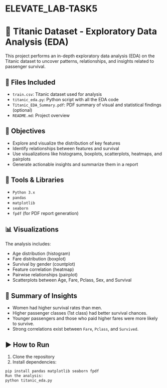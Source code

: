 # ELEVATE_LAB-TASK5
# 🚢 Titanic Dataset - Exploratory Data Analysis (EDA)

This project performs an in-depth exploratory data analysis (EDA) on the Titanic dataset to uncover patterns, relationships, and insights related to passenger survival.

## 📁 Files Included

- `train.csv`: Titanic dataset used for analysis
- `titanic_eda.py`: Python script with all the EDA code
- `Titanic_EDA_Summary.pdf`: PDF summary of visual and statistical findings (optional)
- `README.md`: Project overview

## 📌 Objectives

- Explore and visualize the distribution of key features
- Identify relationships between features and survival
- Use visualizations like histograms, boxplots, scatterplots, heatmaps, and pairplots
- Generate actionable insights and summarize them in a report

## 🧪 Tools & Libraries

- `Python 3.x`
- `pandas`
- `matplotlib`
- `seaborn`
- `fpdf` (for PDF report generation)

## 📊 Visualizations

The analysis includes:
- Age distribution (histogram)
- Fare distribution (boxplot)
- Survival by gender (countplot)
- Feature correlation (heatmap)
- Pairwise relationships (pairplot)
- Scatterplots between Age, Fare, Pclass, Sex, and Survival

## 🧾 Summary of Insights

- Women had higher survival rates than men.
- Higher passenger classes (1st class) had better survival chances.
- Younger passengers and those who paid higher fares were more likely to survive.
- Strong correlations exist between `Fare`, `Pclass`, and `Survived`.

## ▶️ How to Run

1. Clone the repository
2. Install dependencies:

```bash
pip install pandas matplotlib seaborn fpdf
Run the analysis:
python titanic_eda.py


